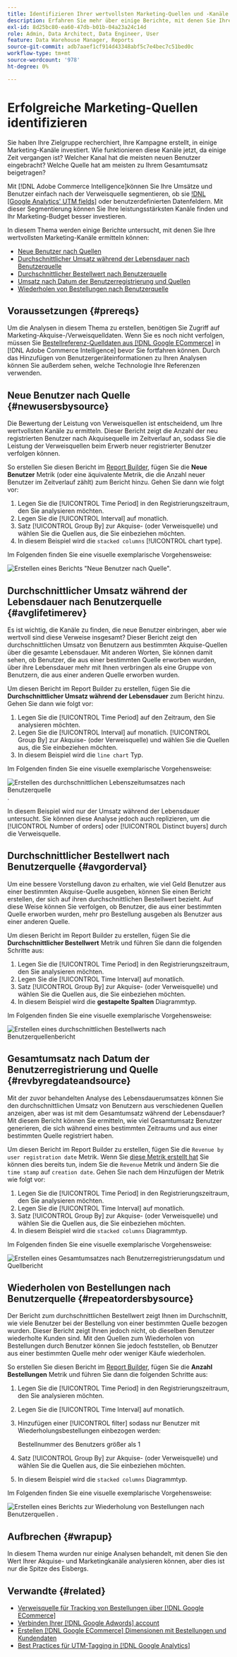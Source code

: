 ```yaml
---
title: Identifizieren Ihrer wertvollsten Marketing-Quellen und -Kanäle
description: Erfahren Sie mehr über einige Berichte, mit denen Sie Ihre wertvollsten Marketing-Kanäle entdecken können.
exl-id: 8d25bc80-ea60-47db-b01b-04a23a24c14d
role: Admin, Data Architect, Data Engineer, User
feature: Data Warehouse Manager, Reports
source-git-commit: adb7aaef1cf914d43348abf5c7e4bec7c51bed0c
workflow-type: tm+mt
source-wordcount: '978'
ht-degree: 0%

---
```


# Erfolgreiche Marketing-Quellen identifizieren

Sie haben Ihre Zielgruppe recherchiert, Ihre Kampagne erstellt, in einige Marketing-Kanäle investiert. Wie funktionieren diese Kanäle jetzt, da einige Zeit vergangen ist? Welcher Kanal hat die meisten neuen Benutzer eingebracht? Welche Quelle hat am meisten zu Ihrem Gesamtumsatz beigetragen?

Mit [!DNL Adobe Commerce Intelligence]können Sie Ihre Umsätze und Benutzer einfach nach der Verweisquelle segmentieren, ob sie [!DNL [Google Analytics' UTM fields]](https://support.google.com/analytics/answer/1191184?hl=en) oder benutzerdefinierten Datenfeldern. Mit dieser Segmentierung können Sie Ihre leistungsstärksten Kanäle finden und Ihr Marketing-Budget besser investieren.

In diesem Thema werden einige Berichte untersucht, mit denen Sie Ihre wertvollsten Marketing-Kanäle ermitteln können:

* [Neue Benutzer nach Quellen](#newusersbysource)
* [Durchschnittlicher Umsatz während der Lebensdauer nach Benutzerquelle](#avglifetimerev)
* [Durchschnittlicher Bestellwert nach Benutzerquelle](#avgorderval)
* [Umsatz nach Datum der Benutzerregistrierung und Quellen](#revbyregdateandsource)
* [Wiederholen von Bestellungen nach Benutzerquelle](#repeatordersbysource)

## Voraussetzungen {#prereqs}

Um die Analysen in diesem Thema zu erstellen, benötigen Sie Zugriff auf Marketing-Akquise-/Verweisquelldaten. Wenn Sie es noch nicht verfolgen, müssen Sie [Bestellreferenz-Quelldaten aus [!DNL Google ECommerce]](../importing-data/integrations/google-ecommerce.md) in [!DNL Adobe Commerce Intelligence] bevor Sie fortfahren können. Durch das Hinzufügen von Benutzergeräteinformationen zu Ihren Analysen können Sie außerdem sehen, welche Technologie Ihre Referenzen verwenden.

## Neue Benutzer nach Quelle {#newusersbysource}

Die Bewertung der Leistung von Verweisquellen ist entscheidend, um Ihre wertvollsten Kanäle zu ermitteln. Dieser Bericht zeigt die Anzahl der neu registrierten Benutzer nach Akquisequelle im Zeitverlauf an, sodass Sie die Leistung der Verweisquellen beim Erwerb neuer registrierter Benutzer verfolgen können.

So erstellen Sie diesen Bericht im [Report Builder](../../tutorials/using-visual-report-builder.md), fügen Sie die **Neue Benutzer** Metrik (oder eine äquivalente Metrik, die die Anzahl neuer Benutzer im Zeitverlauf zählt) zum Bericht hinzu. Gehen Sie dann wie folgt vor:

1. Legen Sie die [!UICONTROL Time Period] in den Registrierungszeitraum, den Sie analysieren möchten.
1. Legen Sie die [!UICONTROL Interval] auf monatlich.
1. Satz [!UICONTROL Group By] zur Akquise- (oder Verweisquelle) und wählen Sie die Quellen aus, die Sie einbeziehen möchten.
1. In diesem Beispiel wird die `stacked columns` [!UICONTROL chart type].

Im Folgenden finden Sie eine visuelle exemplarische Vorgehensweise:

![Erstellen eines Berichts &quot;Neue Benutzer nach Quelle&quot;.](../../assets/New_Users_by_source.gif)

## Durchschnittlicher Umsatz während der Lebensdauer nach Benutzerquelle {#avglifetimerev}

Es ist wichtig, die Kanäle zu finden, die neue Benutzer einbringen, aber wie wertvoll sind diese Verweise insgesamt? Dieser Bericht zeigt den durchschnittlichen Umsatz von Benutzern aus bestimmten Akquise-Quellen über die gesamte Lebensdauer. Mit anderen Worten, Sie können damit sehen, ob Benutzer, die aus einer bestimmten Quelle erworben wurden, über ihre Lebensdauer mehr mit Ihnen verbringen als eine Gruppe von Benutzern, die aus einer anderen Quelle erworben wurden.

Um diesen Bericht im Report Builder zu erstellen, fügen Sie die **Durchschnittlicher Umsatz während der Lebensdauer** zum Bericht hinzu. Gehen Sie dann wie folgt vor:

1. Legen Sie die [!UICONTROL Time Period] auf den Zeitraum, den Sie analysieren möchten.
1. Legen Sie die [!UICONTROL Interval] auf monatlich.
   [!UICONTROL Group By] zur Akquise- (oder Verweisquelle) und wählen Sie die Quellen aus, die Sie einbeziehen möchten.
1. In diesem Beispiel wird die `line chart` Typ.

Im Folgenden finden Sie eine visuelle exemplarische Vorgehensweise:

![Erstellen des durchschnittlichen Lebenszeitumsatzes nach Benutzerquelle](../../assets/Lifetime_revenue_by_user_source.gif).

In diesem Beispiel wird nur der Umsatz während der Lebensdauer untersucht. Sie können diese Analyse jedoch auch replizieren, um die [!UICONTROL Number of orders] oder [!UICONTROL Distinct buyers] durch die Verweisquelle.

## Durchschnittlicher Bestellwert nach Benutzerquelle {#avgorderval}

Um eine bessere Vorstellung davon zu erhalten, wie viel Geld Benutzer aus einer bestimmten Akquise-Quelle ausgeben, können Sie einen Bericht erstellen, der sich auf ihren durchschnittlichen Bestellwert bezieht. Auf diese Weise können Sie verfolgen, ob Benutzer, die aus einer bestimmten Quelle erworben wurden, mehr pro Bestellung ausgeben als Benutzer aus einer anderen Quelle.

Um diesen Bericht im Report Builder zu erstellen, fügen Sie die **Durchschnittlicher Bestellwert** Metrik und führen Sie dann die folgenden Schritte aus:

1. Legen Sie die [!UICONTROL Time Period] in den Registrierungszeitraum, den Sie analysieren möchten.
1. Legen Sie die [!UICONTROL Time Interval] auf monatlich.
1. Satz [!UICONTROL Group By] zur Akquise- (oder Verweisquelle) und wählen Sie die Quellen aus, die Sie einbeziehen möchten.
1. In diesem Beispiel wird die **gestapelte Spalten** Diagrammtyp.

Im Folgenden finden Sie eine visuelle exemplarische Vorgehensweise:

![Erstellen eines durchschnittlichen Bestellwerts nach Benutzerquellenbericht](../../assets/Average_order_value_by_source.gif)

## Gesamtumsatz nach Datum der Benutzerregistrierung und Quelle {#revbyregdateandsource}

Mit der zuvor behandelten Analyse des Lebensdauerumsatzes können Sie den durchschnittlichen Umsatz von Benutzern aus verschiedenen Quellen anzeigen, aber was ist mit dem Gesamtumsatz während der Lebensdauer? Mit diesem Bericht können Sie ermitteln, wie viel Gesamtumsatz Benutzer generieren, die sich während eines bestimmten Zeitraums und aus einer bestimmten Quelle registriert haben.

Um diesen Bericht im Report Builder zu erstellen, fügen Sie die `Revenue by user registration date` Metrik. Wenn Sie [diese Metrik erstellt hat](../../data-user/reports/ess-manage-data-metrics.md) Sie können dies bereits tun, indem Sie die `Revenue` Metrik und ändern Sie die `time stamp` auf `creation date`. Gehen Sie nach dem Hinzufügen der Metrik wie folgt vor:

1. Legen Sie die [!UICONTROL Time Period] in den Registrierungszeitraum, den Sie analysieren möchten.
1. Legen Sie die [!UICONTROL Time Interval] auf monatlich.
1. Satz [!UICONTROL Group By] zur Akquise- (oder Verweisquelle) und wählen Sie die Quellen aus, die Sie einbeziehen möchten.
1. In diesem Beispiel wird die `stacked columns` Diagrammtyp.

Im Folgenden finden Sie eine visuelle exemplarische Vorgehensweise:

![Erstellen eines Gesamtumsatzes nach Benutzerregistrierungsdatum und Quellbericht](../../assets/Revenue_by_user_registration_date_and_source.gif)

## Wiederholen von Bestellungen nach Benutzerquelle {#repeatordersbysource}

Der Bericht zum durchschnittlichen Bestellwert zeigt Ihnen im Durchschnitt, wie viele Benutzer bei der Bestellung von einer bestimmten Quelle bezogen wurden. Dieser Bericht zeigt Ihnen jedoch nicht, ob dieselben Benutzer wiederholte Kunden sind. Mit den Quellen zum Wiederholen von Bestellungen durch Benutzer können Sie jedoch feststellen, ob Benutzer aus einer bestimmten Quelle mehr oder weniger Käufe wiederholen.

So erstellen Sie diesen Bericht im [Report Builder](../../tutorials/using-visual-report-builder.md), fügen Sie die **Anzahl Bestellungen** Metrik und führen Sie dann die folgenden Schritte aus:

1. Legen Sie die [!UICONTROL Time Period] in den Registrierungszeitraum, den Sie analysieren möchten.
1. Legen Sie die [!UICONTROL Time Interval] auf monatlich.
1. Hinzufügen einer [!UICONTROL filter] sodass nur Benutzer mit Wiederholungsbestellungen einbezogen werden:

   Bestellnummer des Benutzers größer als 1

1. Satz [!UICONTROL Group By] zur Akquise- (oder Verweisquelle) und wählen Sie die Quellen aus, die Sie einbeziehen möchten.
1. In diesem Beispiel wird die `stacked columns` Diagrammtyp.

Im Folgenden finden Sie eine visuelle exemplarische Vorgehensweise:

![Erstellen eines Berichts zur Wiederholung von Bestellungen nach Benutzerquellen .](../../assets/Repeat_orders_by_user_source.gif)


## Aufbrechen {#wrapup}

In diesem Thema wurden nur einige Analysen behandelt, mit denen Sie den Wert Ihrer Akquise- und Marketingkanäle analysieren können, aber dies ist nur die Spitze des Eisbergs.

## Verwandte {#related}

* [Verweisquelle für Tracking von Bestellungen über [!DNL Google ECommerce]](../importing-data/integrations/google-ecommerce.md)
* [Verbinden Ihrer [!DNL Google Adwords] account](../importing-data/integrations/google-adwords.md)
* [Erstellen [!DNL Google ECommerce] Dimensionen mit Bestellungen und Kundendaten](../data-warehouse-mgr/bldg-google-ecomm-dim.md)
* [Best Practices für UTM-Tagging in [!DNL Google Analytics]](../../best-practices/utm-tagging-google.md)

